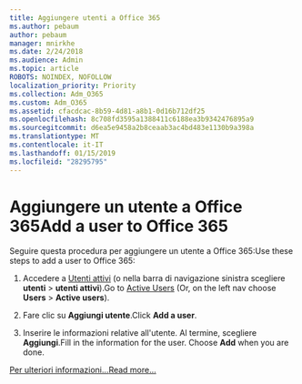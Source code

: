 ```yaml
---
title: Aggiungere utenti a Office 365
ms.author: pebaum
author: pebaum
manager: mnirkhe
ms.date: 2/24/2018
ms.audience: Admin
ms.topic: article
ROBOTS: NOINDEX, NOFOLLOW
localization_priority: Priority
ms.collection: Adm_O365
ms.custom: Adm_O365
ms.assetid: cfacdcac-8b59-4d81-a8b1-0d16b712df25
ms.openlocfilehash: 8c708fd3595a1388411c6188ea3b9342476895a9
ms.sourcegitcommit: d6ea5e9458a2b8ceaab3ac4bd483e1130b9a398a
ms.translationtype: MT
ms.contentlocale: it-IT
ms.lasthandoff: 01/15/2019
ms.locfileid: "28295795"
---
```

# <a name="add-a-user-to-office-365"></a><span data-ttu-id="e62a8-102">Aggiungere un utente a Office 365</span><span class="sxs-lookup"><span data-stu-id="e62a8-102">Add a user to Office 365</span></span>

<span data-ttu-id="e62a8-103">Seguire questa procedura per aggiungere un utente a Office 365:</span><span class="sxs-lookup"><span data-stu-id="e62a8-103">Use these steps to add a user to Office 365:</span></span>
  
1. <span data-ttu-id="e62a8-104">Accedere a [Utenti attivi](https://support.office.com/article/https://portal.office.com/adminportal/home.aspx#/users) (o nella barra di navigazione sinistra scegliere **utenti** \> **utenti attivi**).</span><span class="sxs-lookup"><span data-stu-id="e62a8-104">Go to [Active Users](https://support.office.com/article/https://portal.office.com/adminportal/home.aspx#/users) (Or, on the left nav choose **Users** \> **Active users**).</span></span>
    
2. <span data-ttu-id="e62a8-105">Fare clic su **Aggiungi utente**.</span><span class="sxs-lookup"><span data-stu-id="e62a8-105">Click **Add a user**.</span></span>
    
3. <span data-ttu-id="e62a8-p101">Inserire le informazioni relative all'utente. Al termine, scegliere **Aggiungi**.</span><span class="sxs-lookup"><span data-stu-id="e62a8-p101">Fill in the information for the user. Choose **Add** when you are done.</span></span> 
    
[<span data-ttu-id="e62a8-108">Per ulteriori informazioni...</span><span class="sxs-lookup"><span data-stu-id="e62a8-108">Read more...</span></span>](https://support.office.com/article/1970f7d6-03b5-442f-b385-5880b9c256ec)
  

